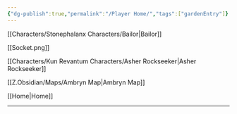 ```yaml
---
{"dg-publish":true,"permalink":"/Player Home/","tags":["gardenEntry"]}
---
```



[[Characters/Stonephalanx Characters/Bailor\|Bailor]]

[[Socket.png]]

[[Characters/Kun Revantum Characters/Asher Rockseeker\|Asher Rockseeker]]

[[Z.Obsidian/Maps/Ambryn Map\|Ambryn Map]]

[[Home\|Home]]


---



